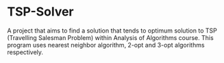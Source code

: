 # TSP-Solver
A project that aims to find a solution that tends to optimum solution to TSP (Travelling Salesman Problem) within Analysis of Algorithms course. This program uses nearest neighbor algorithm, 2-opt and 3-opt algorithms respectively.
